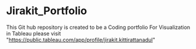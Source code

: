 # Jirakit_Portfolio
This Git hub repository is created to be a Coding portfolio For Visualization in Tableau please visit "https://public.tableau.com/app/profile/jirakit.kittirattanadul"
